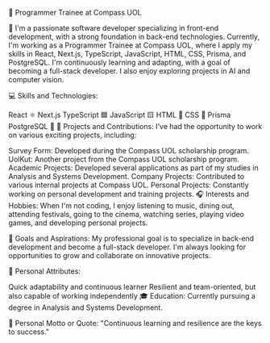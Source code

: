 
💼 Programmer Trainee at Compass UOL

🚀 I'm a passionate software developer specializing in front-end development, with a strong foundation in back-end technologies. Currently, I'm working as a Programmer Trainee at Compass UOL, where I apply my skills in React, Next.js, TypeScript, JavaScript, HTML, CSS, Prisma, and PostgreSQL. I'm continuously learning and adapting, with a goal of becoming a full-stack developer. I also enjoy exploring projects in AI and computer vision.

💻 Skills and Technologies:

React ⚛️
Next.js
TypeScript 🟦
JavaScript 🟨
HTML 📄
CSS 🎨
Prisma
PostgreSQL 🐘
🌟 Projects and Contributions:
I've had the opportunity to work on various exciting projects, including:

Survey Form: Developed during the Compass UOL scholarship program.
UolKut: Another project from the Compass UOL scholarship program.
Academic Projects: Developed several applications as part of my studies in Analysis and Systems Development.
Company Projects: Contributed to various internal projects at Compass UOL.
Personal Projects: Constantly working on personal development and training projects.
🎧 Interests and Hobbies:
When I'm not coding, I enjoy listening to music, dining out, attending festivals, going to the cinema, watching series, playing video games, and developing personal projects.

🎯 Goals and Aspirations:
My professional goal is to specialize in back-end development and become a full-stack developer. I'm always looking for opportunities to grow and collaborate on innovative projects.

🧩 Personal Attributes:

Quick adaptability and continuous learner
Resilient and team-oriented, but also capable of working independently
🎓 Education:
Currently pursuing a degree in Analysis and Systems Development.

💬 Personal Motto or Quote:
"Continuous learning and resilience are the keys to success."
